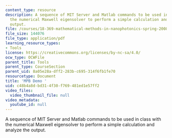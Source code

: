 ```yaml
---
content_type: resource
description: A sequence of MIT Server and Matlab commands to be used in class with
  the numerical Maxwell eigensolver to perform a simple calculation and analyze the
  output.
file: /courses/18-369-mathematical-methods-in-nanophotonics-spring-2008/c48b4a8dbd314f30f769481ed1e57ff2_mpb_demo.pdf
file_size: 144076
file_type: application/pdf
learning_resource_types:
- Tools
license: https://creativecommons.org/licenses/by-nc-sa/4.0/
ocw_type: OCWFile
parent_title: Tools
parent_type: CourseSection
parent_uid: 8a05e28a-dff2-283b-c695-314f6fb1fe70
resourcetype: Document
title: 'MPB Demo '
uid: c48b4a8d-bd31-4f30-f769-481ed1e57ff2
video_files:
  video_thumbnail_file: null
video_metadata:
  youtube_id: null
---
```

A sequence of MIT Server and Matlab commands to be used in class with the numerical Maxwell eigensolver to perform a simple calculation and analyze the output.